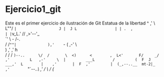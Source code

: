 # Ejercicio1_git
Este es el primer ejercicio de ilustración de Git
Estatua de la libertad
  ^ 
            ,' \                
            L""/ 
            ` |                  
            J | 
            J L                
            | | .  ,            
            | | `v_L.' 
           // ,>'--\'_           
           \`' \ - /-.           
           /   /`""|             
            ),'    `- 
           (    ,-'  \          
            ) ,' ,'   h          
           / /  /     `)--..     
           \/  /       \  <)     
            <        ,  L<'      
            F/     _/  ,'        
            L   ,-'     \ 
            |         ___L       
           /         (  F 
          J      ___,'  L       
          |    ,'       | 
          F  ,'         | 
         (_,--..__  mt-2|_ 
        ,'        `"`--.._\ 
      ,' /                 \ 
     /                     (_ 
